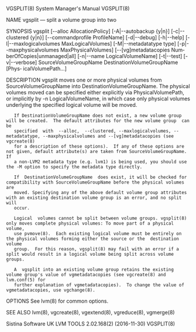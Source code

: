 VGSPLIT(8)                                                    System Manager's Manual                                                   VGSPLIT(8)

NAME
       vgsplit — split a volume group into two

SYNOPSIS
       vgsplit  [--alloc  AllocationPolicy] [-A|--autobackup {y|n}] [-c|--clustered {y|n}] [--commandprofile ProfileName] [-d|--debug] [-h|--help]
       [-l|--maxlogicalvolumes MaxLogicalVolumes] [-M|--metadatatype type] [-p|--maxphysicalvolumes MaxPhysicalVolumes] [--[vg]metadatacopies Num‐
       berOfCopies|unmanaged|all] [-n|--name LogicalVolumeName] [-t|--test] [-v|--verbose] SourceVolumeGroupName DestinationVolumeGroupName [Phys‐
       icalVolumePath...]

DESCRIPTION
       vgsplit moves one or more physical volumes from SourceVolumeGroupName into DestinationVolumeGroupName.  The physical volumes moved  can  be
       specified  either  explicitly via PhysicalVolumePath, or implicitly by -n LogicalVolumeName, in which case only physical volumes underlying
       the specified logical volume will be moved.

       If DestinationVolumeGroupName does not exist, a new volume group will be created.  The default attributes for the new volume group  can  be
       specified  with  --alloc,  --clustered, --maxlogicalvolumes, --metadatatype, --maxphysicalvolumes and --[vg]metadatacopies (see vgcreate(8)
       for a description of these options).  If any of these options are not given, default attribute(s) are taken from SourceVolumeGroupName.  If
       a non-LVM2 metadata type (e.g. lvm1) is being used, you should use the -M option to specify the metadata type directly.

       If  DestinationVolumeGroupName  does exist, it will be checked for compatibility with SourceVolumeGroupName before the physical volumes are
       moved. Specifying any of the above default volume group attributes with an existing destination volume group is an error, and no split will
       occur.

       Logical  volumes cannot be split between volume groups. vgsplit(8) only moves complete physical volumes: To move part of a physical volume,
       use pvmove(8).  Each existing logical volume must be entirely on the physical volumes forming either the source or the  destination  volume
       group.  For this reason, vgsplit(8) may fail with an error if a split would result in a logical volume being split across volume groups.

       A  vgsplit into an existing volume group retains the existing volume group's value of vgmetadatacopies (see vgcreate(8) and lvm.conf(5) for
       further explanation of vgmetadatacopies).  To change the value of vgmetadatacopies, use vgchange(8).

OPTIONS
       See lvm(8) for common options.

SEE ALSO
       lvm(8), vgcreate(8), vgextend(8), vgreduce(8), vgmerge(8)

Sistina Software UK                                     LVM TOOLS 2.02.168(2) (2016-11-30)                                              VGSPLIT(8)
